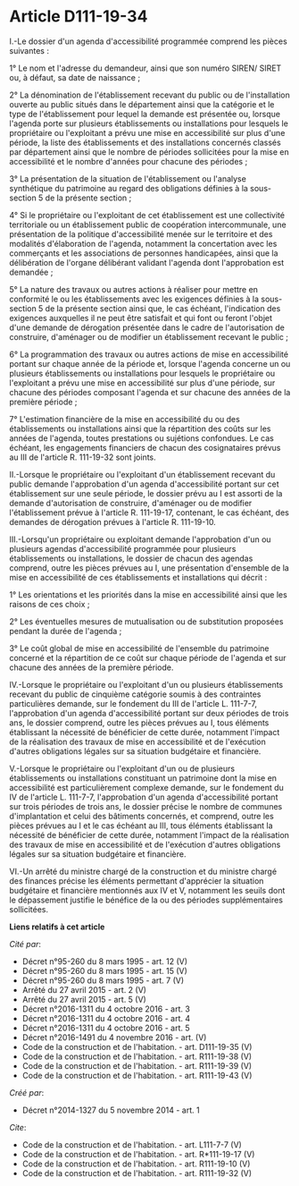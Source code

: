 # Article D111-19-34

I.-Le dossier d'un agenda d'accessibilité programmée comprend les pièces suivantes : 

1° Le nom et l'adresse du demandeur, ainsi que son numéro SIREN/ SIRET ou, à défaut, sa date de naissance ; 

2° La dénomination de l'établissement recevant du public ou de l'installation ouverte au public situés dans le département
ainsi que la catégorie et le type de l'établissement pour lequel la demande est présentée ou, lorsque l'agenda porte sur
plusieurs établissements ou installations pour lesquels le propriétaire ou l'exploitant a prévu une mise en accessibilité sur
plus d'une période, la liste des établissements et des installations concernés classés par département ainsi que le nombre de
périodes sollicitées pour la mise en accessibilité et le nombre d'années pour chacune des périodes ; 

3° La présentation de la situation de l'établissement ou l'analyse synthétique du patrimoine au regard des obligations
définies à la sous-section 5 de la présente section ; 

4° Si le propriétaire ou l'exploitant de cet établissement est une collectivité territoriale ou un établissement public de
coopération intercommunale, une présentation de la politique d'accessibilité menée sur le territoire et des modalités
d'élaboration de l'agenda, notamment la concertation avec les commerçants et les associations de personnes handicapées, ainsi
que la délibération de l'organe délibérant validant l'agenda dont l'approbation est demandée ; 

5° La nature des travaux ou autres actions à réaliser pour mettre en conformité le ou les établissements avec les exigences
définies à la sous-section 5 de la présente section ainsi que, le cas échéant, l'indication des exigences auxquelles il ne
peut être satisfait et qui font ou feront l'objet d'une demande de dérogation présentée dans le cadre de l'autorisation de
construire, d'aménager ou de modifier un établissement recevant le public ; 

6° La programmation des travaux ou autres actions de mise en accessibilité portant sur chaque année de la période et, lorsque
l'agenda concerne un ou plusieurs établissements ou installations pour lesquels le propriétaire ou l'exploitant a prévu une
mise en accessibilité sur plus d'une période, sur chacune des périodes composant l'agenda et sur chacune des années de la
première période ; 

7° L'estimation financière de la mise en accessibilité du ou des établissements ou installations ainsi que la répartition des
coûts sur les années de l'agenda, toutes prestations ou sujétions confondues. Le cas échéant, les engagements financiers de
chacun des cosignataires prévus au III de l'article R. 111-19-32 sont joints. 

II.-Lorsque le propriétaire ou l'exploitant d'un établissement recevant du public demande l'approbation d'un agenda
d'accessibilité portant sur cet établissement sur une seule période, le dossier prévu au I est assorti de la demande
d'autorisation de construire, d'aménager ou de modifier l'établissement prévue à l'article R. 111-19-17, contenant, le cas
échéant, des demandes de dérogation prévues à l'article R. 111-19-10. 

III.-Lorsqu'un propriétaire ou exploitant demande l'approbation d'un ou plusieurs agendas d'accessibilité programmée pour
plusieurs établissements ou installations, le dossier de chacun des agendas comprend, outre les pièces prévues au I, une
présentation d'ensemble de la mise en accessibilité de ces établissements et installations qui décrit : 

1° Les orientations et les priorités dans la mise en accessibilité ainsi que les raisons de ces choix ; 

2° Les éventuelles mesures de mutualisation ou de substitution proposées pendant la durée de l'agenda ; 

3° Le coût global de mise en accessibilité de l'ensemble du patrimoine concerné et la répartition de ce coût sur chaque
période de l'agenda et sur chacune des années de la première période. 

IV.-Lorsque le propriétaire ou l'exploitant d'un ou plusieurs établissements recevant du public de cinquième catégorie soumis
à des contraintes particulières demande, sur le fondement du III de l'article L. 111-7-7, l'approbation d'un agenda
d'accessibilité portant sur deux périodes de trois ans, le dossier comprend, outre les pièces prévues au I, tous éléments
établissant la nécessité de bénéficier de cette durée, notamment l'impact de la réalisation des travaux de mise en
accessibilité et de l'exécution d'autres obligations légales sur sa situation budgétaire et financière. 

V.-Lorsque le propriétaire ou l'exploitant d'un ou de plusieurs établissements ou installations constituant un patrimoine
dont la mise en accessibilité est particulièrement complexe demande, sur le fondement du IV de l'article L. 111-7-7,
l'approbation d'un agenda d'accessibilité portant sur trois périodes de trois ans, le dossier précise le nombre de communes
d'implantation et celui des bâtiments concernés, et comprend, outre les pièces prévues au I et le cas échéant au III, tous
éléments établissant la nécessité de bénéficier de cette durée, notamment l'impact de la réalisation des travaux de mise en
accessibilité et de l'exécution d'autres obligations légales sur sa situation budgétaire et financière. 

VI.-Un arrêté du ministre chargé de la construction et du ministre chargé des finances précise les éléments permettant
d'apprécier la situation budgétaire et financière mentionnés aux IV et V, notamment les seuils dont le dépassement justifie
le bénéfice de la ou des périodes supplémentaires sollicitées.

**Liens relatifs à cet article**

_Cité par_:

  - Décret n°95-260 du 8 mars 1995 - art. 12 (V)
  - Décret n°95-260 du 8 mars 1995 - art. 15 (V)
  - Décret n°95-260 du 8 mars 1995 - art. 7 (V)
  - Arrêté du 27 avril 2015 - art. 2 (V)
  - Arrêté du 27 avril 2015 - art. 5 (V)
  - Décret n°2016-1311 du 4 octobre 2016 - art. 3
  - Décret n°2016-1311 du 4 octobre 2016 - art. 4
  - Décret n°2016-1311 du 4 octobre 2016 - art. 5
  - Décret n°2016-1491 du 4 novembre 2016 - art. (V)
  - Code de la construction et de l'habitation. - art. D111-19-35 (V)
  - Code de la construction et de l'habitation. - art. R111-19-38 (V)
  - Code de la construction et de l'habitation. - art. R111-19-39 (V)
  - Code de la construction et de l'habitation. - art. R111-19-43 (V)

_Créé par_:

  - Décret n°2014-1327 du 5 novembre 2014 - art. 1

_Cite_:

  - Code de la construction et de l'habitation. - art. L111-7-7 (V)
  - Code de la construction et de l'habitation. - art. R*111-19-17 (V)
  - Code de la construction et de l'habitation. - art. R111-19-10 (V)
  - Code de la construction et de l'habitation. - art. R111-19-32 (V)
